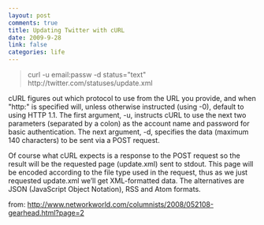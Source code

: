 ```yaml
--- 
layout: post
comments: true
title: Updating Twitter with cURL
date: 2009-9-28
link: false
categories: life
---
```

<blockquote>curl -u email:passw -d status="text" http://twitter.com/statuses/update.xml</blockquote>
cURL figures out which protocol to use from the URL you provide, and when "http:" is specified will, unless otherwise instructed (using -0), default to using HTTP 1.1. The first argument, -u, instructs cURL to use the next two parameters (separated by a colon) as the account name and password for basic authentication. The next argument, -d, specifies the data (maximum 140 characters) to be sent via a POST request.

Of course what cURL expects is a response to the POST request so the result will be the requested page (update.xml) sent to stdout. This page will be encoded according to the file type used in the request, thus as we just requested update.xml we’ll get XML-formatted data. The alternatives are JSON (JavaScript Object Notation), RSS and Atom formats.

from:
http://www.networkworld.com/columnists/2008/052108-gearhead.html?page=2

